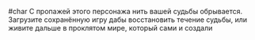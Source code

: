 #char 
С пропажей этого персонажа нить вашей судьбы обрывается. Загрузите сохранённую игру дабы восстановить течение судьбы, или живите дальше в проклятом мире, который сами и создали
